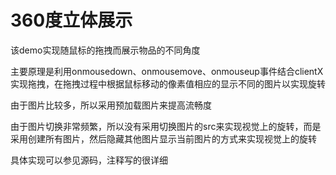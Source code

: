 # 360度立体展示

该demo实现随鼠标的拖拽而展示物品的不同角度

主要原理是利用onmousedown、onmousemove、onmouseup事件结合clientX实现拖拽，在拖拽过程中根据鼠标移动的像素值相应的显示不同的图片以实现旋转

由于图片比较多，所以采用预加载图片来提高流畅度

由于图片切换非常频繁，所以没有采用切换图片的src来实现视觉上的旋转，而是采用创建所有图片，然后隐藏其他图片显示当前图片的方式来实现视觉上的旋转

具体实现可以参见源码，注释写的很详细
